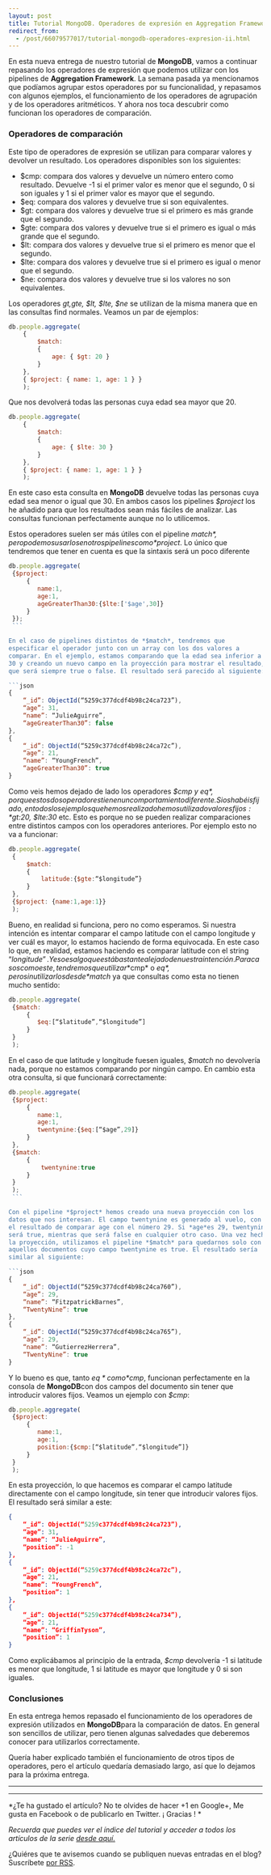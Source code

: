 ```yaml
---
layout: post
title: Tutorial MongoDB. Operadores de expresión en Aggregation Framework II
redirect_from:
  - /post/66079577017/tutorial-mongodb-operadores-expresion-ii.html
---
```


En esta nueva entrega de nuestro tutorial de **MongoDB**, vamos a
continuar repasando los operadores de expresión que podemos utilizar con
los pipelines de **Aggregation Framework**. La semana pasada ya
mencionamos que podíamos agrupar estos operadores por su funcionalidad,
y repasamos con algunos ejemplos, el funcionamiento de los operadores de
agrupación y de los operadores aritméticos. Y ahora nos toca descubrir
como funcionan los operadores de comparación.

### Operadores de comparación

Este tipo de operadores de expresión se utilizan para comparar valores
y devolver un resultado. Los operadores disponibles son los siguientes:

-   $cmp: compara dos valores y devuelve un número entero como  resultado. Devuelve -1 si el primer valor es menor que el segundo, 0 si son iguales y 1 si el primer valor es mayor que el segundo.
-   $eq: compara dos valores y devuelve true si son equivalentes.
-   $gt: compara dos valores y devuelve true si el primero es más grande que el segundo.
-   $gte: compara dos valores y devuelve true si el primero es igual o más grande que el segundo.
-   $lt: compara dos valores y devuelve true si el primero es menor que el segundo.
-   $lte: compara dos valores y devuelve true si el primero es igual o menor que el segundo.
-   $ne: compara dos valores y devuelve true si los valores no son equivalentes.

Los operadores *$gt,$gte, $lt, $lte, $ne* se utilizan de la misma
manera que en las consultas find normales. Veamos un par de ejemplos:

```javascript
db.people.aggregate(
    {
        $match:
        {
            age: { $gt: 20 }
        }
    },
    { $project: { name: 1, age: 1 } }
    );
```


Que nos devolverá todas las personas cuya edad sea mayor que 20.

```javascript
db.people.aggregate(
    {
        $match:
        {
            age: { $lte: 30 }
        }
    },
    { $project: { name: 1, age: 1 } }
    );
```

En este caso esta consulta en **MongoDB** devuelve todas las personas
cuya edad sea menor o igual que 30. En ambos casos los pipelines
*$project* los he añadido para que los resultados sean más fáciles de
analizar. Las consultas funcionan perfectamente aunque no lo utilicemos.


Estos operadores suelen ser más útiles con el pipeline *$match*, pero
podemos usarlos en otros pipelines como *$project*. Lo único que
tendremos que tener en cuenta es que la sintaxis será un poco diferente

```javascript
db.people.aggregate(
 {$project:
     {
        name:1,
        age:1,       
        ageGreaterThan30:{$lte:['$age',30]}
     }    
 });
 ```   

En el caso de pipelines distintos de *$match*, tendremos que
especificar el operador junto con un array con los dos valores a
comparar. En el ejemplo, estamos comparando que la edad sea inferior a
30 y creando un nuevo campo en la proyección para mostrar el resultado,
que será siempre true o false. El resultado será parecido al siguiente:

```json
{
    “_id”: ObjectId(“5259c377dcdf4b98c24ca723”),
    “age”: 31,
    “name”: “JulieAguirre”,
    “ageGreaterThan30”: false
},
{
    “_id”: ObjectId(“5259c377dcdf4b98c24ca72c”),
    “age”: 21,
    “name”: “YoungFrench”,
    “ageGreaterThan30”: true
}
```


Como veis hemos dejado de lado los operadores *$cmp y $eq*, porque
estos dos operadores tienen un comportamiento diferente. Si os habéis
fijado, en todos los ejemplos que hemos realizado hemos utilizado
valores fijos: *$gt:20, $lte:30* etc. Esto es porque no se pueden
realizar comparaciones entre distintos campos con los operadores
anteriores. Por ejemplo esto no va a funcionar:

```javascript
db.people.aggregate(
 {
     $match:
     {
         latitude:{$gte:“$longitude”}
     }    
 },
 {$project: {name:1,age:1}}
 );
```

Bueno, en realidad si funciona, pero no como esperamos. Si nuestra
intención es intentar comparar el campo latitude con el campo longitude
y ver cuál es mayor, lo estamos haciendo de forma equivocada. En este
caso lo que, en realidad, estamos haciendo es comparar latitude con el
string “$longitude”. Y eso es algo que está bastante alejado de nuestra
intención. Para casos como este, tendremos que utilizar *$cmp* o
*$eq*, pero sin utilizarlos desde *$match* ya que consultas como esta
no tienen mucho sentido:


```javascript
db.people.aggregate(
 {$match:
     {             
        $eq:[“$latitude”,“$longitude”]
     }    
 }
 );
```

En el caso de que latitude y longitude fuesen iguales, *$match* no
devolvería nada, porque no estamos comparando por ningún campo. En
cambio esta otra consulta, si que funcionará correctamente:

```javascript
db.people.aggregate(
 {$project:
     {           
        name:1,
        age:1,       
        twentynine:{$eq:[“$age”,29]}
     }    
 },
 {$match:
     {        
         twentynine:true
     }
 } 
 );
 ```   

Con el pipeline *$project* hemos creado una nueva proyección con los
datos que nos interesan. El campo twentynine es generado al vuelo, con
el resultado de comparar age con el número 29. Si *age*es 29, twentynine
será true, mientras que será false en cualquier otro caso. Una vez hecha
la proyección, utilizamos el pipeline *$match* para quedarnos solo con
aquellos documentos cuyo campo twentynine es true. El resultado sería
similar al siguiente:

```json
{
    “_id”: ObjectId(“5259c377dcdf4b98c24ca760”),
    “age”: 29,
    “name”: “FitzpatrickBarnes”,
    “TwentyNine”: true
},
{
    “_id”: ObjectId(“5259c377dcdf4b98c24ca765”),
    “age”: 29,
    “name”: “GutierrezHerrera”,
    “TwentyNine”: true
}
```

Y lo bueno es que, tanto *$eq* como *$cmp*, funcionan perfectamente en
la consola de **MongoDB**con dos campos del documento sin tener que
introducir valores fijos. Veamos un ejemplo con *$cmp*:


```javascript
db.people.aggregate(
 {$project:
     {           
        name:1,
        age:1,       
        position:{$cmp:[“$latitude”,“$longitude”]}
     }    
 } 
 );
```

En esta proyección, lo que hacemos es comparar el campo latitude
directamente con el campo longitude, sin tener que introducir valores
fijos. El resultado será similar a este:

```json
{
    “_id”: ObjectId(“5259c377dcdf4b98c24ca723”),
    “age”: 31,
    “name”: “JulieAguirre”,
    “position”: -1
},
{
    “_id”: ObjectId(“5259c377dcdf4b98c24ca72c”),
    “age”: 21,
    “name”: “YoungFrench”,
    “position”: 1
},
{
    “_id”: ObjectId(“5259c377dcdf4b98c24ca734”),
    “age”: 21,
    “name”: “GriffinTyson”,
    “position”: 1
}
```

Como explicábamos al principio de la entrada, *$cmp* devolvería -1 si
latitude es menor que longitude, 1 si latitude es mayor que longitude y
0 si son iguales.

### Conclusiones


 En esta entrega hemos repasado el funcionamiento de los operadores de
expresión utilizados en **MongoDB**para la comparación de datos. En
general son sencillos de utilizar, pero tienen algunas salvedades que
deberemos conocer para utilizarlos correctamente. 

 Quería haber explicado también el funcionamiento de otros tipos de
operadores, pero el artículo quedaría demasiado largo, así que lo
dejamos para la próxima entrega.

* * * * *

* * * * *

*¿Te ha gustado el artículo? No te olvides de hacer +1 en Google+, Me
gusta en Facebook o de publicarlo en Twitter. ¡ Gracias !
*

*Recuerda que puedes ver el índice del tutorial y acceder a todos los
artículos de la serie [desde
aquí.](http://www.charlascylon.com/p/tutorial-mongodb.html)*

¿Quiéres que te avisemos cuando se publiquen nuevas entradas en el blog?
Suscríbete [por RSS](feed://www.charlascylon.com/feed.xml).*[
](http://www.charlascylon.com/p/tutorial-mongodb.html)*

